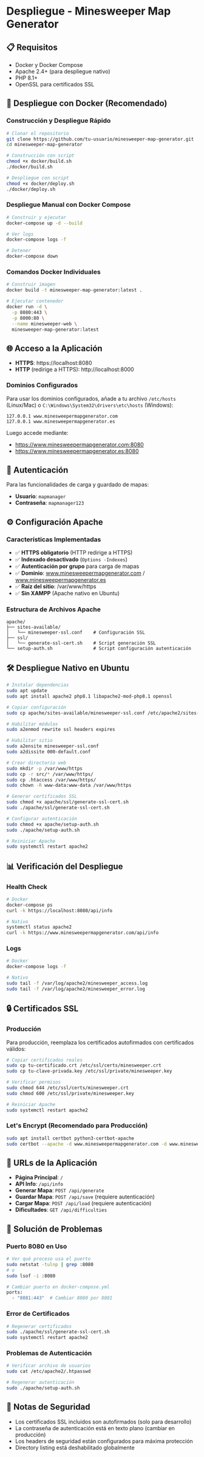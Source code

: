 # Despliegue - Minesweeper Map Generator

## 📋 Requisitos

- Docker y Docker Compose
- Apache 2.4+ (para despliegue nativo)
- PHP 8.1+
- OpenSSL para certificados SSL

## 🐳 Despliegue con Docker (Recomendado)

### Construcción y Despliegue Rápido

```bash
# Clonar el repositorio
git clone https://github.com/tu-usuario/minesweeper-map-generator.git
cd minesweeper-map-generator

# Construcción con script
chmod +x docker/build.sh
./docker/build.sh

# Despliegue con script
chmod +x docker/deploy.sh
./docker/deploy.sh
```

### Despliegue Manual con Docker Compose

```bash
# Construir y ejecutar
docker-compose up -d --build

# Ver logs
docker-compose logs -f

# Detener
docker-compose down
```

### Comandos Docker Individuales

```bash
# Construir imagen
docker build -t minesweeper-map-generator:latest .

# Ejecutar contenedor
docker run -d \
  -p 8080:443 \
  -p 8000:80 \
  --name minesweeper-web \
  minesweeper-map-generator:latest
```

## 🌐 Acceso a la Aplicación

- **HTTPS**: https://localhost:8080
- **HTTP** (redirige a HTTPS): http://localhost:8000

### Dominios Configurados

Para usar los dominios configurados, añade a tu archivo `/etc/hosts` (Linux/Mac) o `C:\Windows\System32\drivers\etc\hosts` (Windows):

```
127.0.0.1 www.minesweepermapgenerator.com
127.0.0.1 www.minesweepermapgenerator.es
```

Luego accede mediante:
- https://www.minesweepermapgenerator.com:8080
- https://www.minesweepermapgenerator.es:8080

## 🔐 Autenticación

Para las funcionalidades de carga y guardado de mapas:

- **Usuario**: `mapmanager`
- **Contraseña**: `mapmanager123`

## ⚙️ Configuración Apache

### Características Implementadas

- ✅ **HTTPS obligatorio** (HTTP redirige a HTTPS)
- ✅ **Indexado desactivado** (`Options -Indexes`)
- ✅ **Autenticación por grupo** para carga de mapas
- ✅ **Dominio**: www.minesweepermapgenerator.com / www.minesweepermapgenerator.es
- ✅ **Raíz del sitio**: /var/www/https
- ✅ **Sin XAMPP** (Apache nativo en Ubuntu)

### Estructura de Archivos Apache

```
apache/
├── sites-available/
│   └── minesweeper-ssl.conf    # Configuración SSL
├── ssl/
│   └── generate-ssl-cert.sh    # Script generación SSL
└── setup-auth.sh               # Script configuración autenticación
```

## 🛠️ Despliegue Nativo en Ubuntu

```bash
# Instalar dependencias
sudo apt update
sudo apt install apache2 php8.1 libapache2-mod-php8.1 openssl

# Copiar configuración
sudo cp apache/sites-available/minesweeper-ssl.conf /etc/apache2/sites-available/

# Habilitar módulos
sudo a2enmod rewrite ssl headers expires

# Habilitar sitio
sudo a2ensite minesweeper-ssl.conf
sudo a2dissite 000-default.conf

# Crear directorio web
sudo mkdir -p /var/www/https
sudo cp -r src/* /var/www/https/
sudo cp .htaccess /var/www/https/
sudo chown -R www-data:www-data /var/www/https

# Generar certificados SSL
sudo chmod +x apache/ssl/generate-ssl-cert.sh
sudo ./apache/ssl/generate-ssl-cert.sh

# Configurar autenticación
sudo chmod +x apache/setup-auth.sh
sudo ./apache/setup-auth.sh

# Reiniciar Apache
sudo systemctl restart apache2
```

## 📊 Verificación del Despliegue

### Health Check

```bash
# Docker
docker-compose ps
curl -k https://localhost:8080/api/info

# Nativo
systemctl status apache2
curl -k https://www.minesweepermapgenerator.com/api/info
```

### Logs

```bash
# Docker
docker-compose logs -f

# Nativo
sudo tail -f /var/log/apache2/minesweeper_access.log
sudo tail -f /var/log/apache2/minesweeper_error.log
```

## 🔒 Certificados SSL

### Producción

Para producción, reemplaza los certificados autofirmados con certificados válidos:

```bash
# Copiar certificados reales
sudo cp tu-certificado.crt /etc/ssl/certs/minesweeper.crt
sudo cp tu-clave-privada.key /etc/ssl/private/minesweeper.key

# Verificar permisos
sudo chmod 644 /etc/ssl/certs/minesweeper.crt
sudo chmod 600 /etc/ssl/private/minesweeper.key

# Reiniciar Apache
sudo systemctl restart apache2
```

### Let's Encrypt (Recomendado para Producción)

```bash
sudo apt install certbot python3-certbot-apache
sudo certbot --apache -d www.minesweepermapgenerator.com -d www.minesweepermapgenerator.es
```

## 🎯 URLs de la Aplicación

- **Página Principal**: `/`
- **API Info**: `/api/info`
- **Generar Mapa**: `POST /api/generate`
- **Guardar Mapa**: `POST /api/save` (requiere autenticación)
- **Cargar Mapa**: `POST /api/load` (requiere autenticación)
- **Dificultades**: `GET /api/difficulties`

## 🔧 Solución de Problemas

### Puerto 8080 en Uso

```bash
# Ver qué proceso usa el puerto
sudo netstat -tulnp | grep :8080
# o
sudo lsof -i :8080

# Cambiar puerto en docker-compose.yml
ports:
  - "8081:443"  # Cambiar 8080 por 8081
```

### Error de Certificados

```bash
# Regenerar certificados
sudo ./apache/ssl/generate-ssl-cert.sh
sudo systemctl restart apache2
```

### Problemas de Autenticación

```bash
# Verificar archivo de usuarios
sudo cat /etc/apache2/.htpasswd

# Regenerar autenticación
sudo ./apache/setup-auth.sh
```

## 📝 Notas de Seguridad

- Los certificados SSL incluidos son autofirmados (solo para desarrollo)
- La contraseña de autenticación está en texto plano (cambiar en producción)
- Los headers de seguridad están configurados para máxima protección
- Directory listing está deshabilitado globalmente 